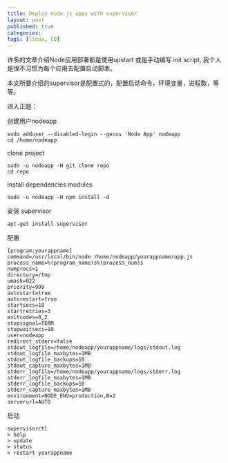 ```yaml
---
title: Deploy node.js apps with supervisor
layout: post
published: true
categories: 
tags: [linux, CD]
---
```


许多的文章介绍Node应用部署都是使用upstart 或是手动编写 init script, 我个人是很不习惯为每个应用去配置启动脚本。

本文所要介绍的supervisor是配置式的，配置启动命令，环境变量，进程数，等等。

进入正题：

创建用户nodeapp

    sudo adduser --disabled-login --gecos 'Node App' nodeapp
    cd /home/nodeapp

clone project

    sudo -u nodeapp -H git clone repo
    cd repo

Install dependencies modules

    sudo -u nodeapp -H npm install -d

安装 supervisor

    apt-get install supervisor


配置

    [program:yourappname]
    command=/usr/local/bin/node /home/nodeapp/yourappname/app.js
    process_name=%(program_name)s%(process_num)s
    numprocs=1
    directory=/tmp
    umask=022
    priority=999
    autostart=true
    autorestart=true
    startsecs=10
    startretries=3
    exitcodes=0,2
    stopsignal=TERM
    stopwaitsecs=10
    user=nodeapp
    redirect_stderr=false
    stdout_logfile=/home/nodeapp/yourappname/logs/stdout.log
    stdout_logfile_maxbytes=1MB
    stdout_logfile_backups=10
    stdout_capture_maxbytes=1MB
    stderr_logfile=/home/nodeapp/yourappname/logs/stderr.log
    stderr_logfile_maxbytes=1MB
    stderr_logfile_backups=10
    stderr_capture_maxbytes=1MB
    environment=NODE_ENV=production,B=2
    serverurl=AUTO

启动

    supervisorctl
    > help
    > update
    > status
    > restart yourappname
